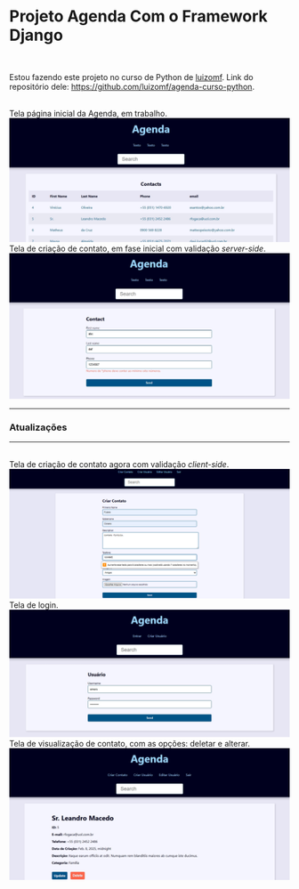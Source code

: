 <h1>Projeto Agenda Com o Framework Django</h1>
<br>
<p>Estou fazendo este projeto no curso de Python de <a href="https://github.com/luizomf" style="color:dodgerblu">luizomf</a>. Link do repositório dele: <a href="https://github.com/luizomf/agenda-curso-python">
https://github.com/luizomf/agenda-curso-python</a>.</p>
<br><figcaption>Tela página inicial da Agenda, em trabalho.</figcaption>
<img src="imagens_do_progresso/Tela_Inicial_1.jpeg">
<br><figcaption>Tela de criação de contato, em fase inicial com validação <i>server-side</i>.</figcaption>
<img src="imagens_do_progresso/Tela_Create_1.jpeg">
<hr><h3>Atualizações</h3><hr>
<br><figcaption>Tela de criação de contato agora com validação <i>client-side</i>.</figcaption>
<img src="imagens_do_progresso/Tela_Create_3.png">
<br><figcaption>Tela de login.</figcaption>
<img src="imagens_do_progresso/Tela_Login_1.jpeg">
<br><figcaption>Tela de visualização de contato, com as opções: deletar e alterar.</figcaption>
<img src="imagens_do_progresso/Tela_Contato_1.jpeg">
